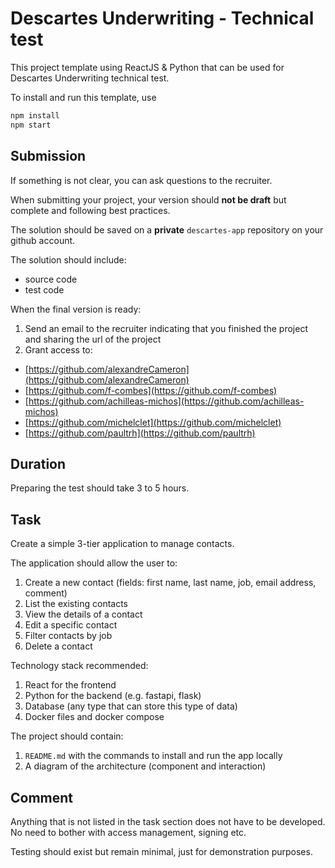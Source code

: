 # Descartes Underwriting - Technical test

This project template using ReactJS & Python that can be used for Descartes Underwriting technical test.

To install and run this template, use

```bash
npm install
npm start
```

## Submission

If something is not clear, you can ask questions to the recruiter.

When submitting your project, your version should **not be draft** but complete and following best practices.

The solution should be saved on a **private** `descartes-app` repository on your github account.

The solution should include:

- source code
- test code

When the final version is ready:

1. Send an email to the recruiter indicating that you finished the project and sharing the url of the project
2. Grant access to:

- [https://github.com/alexandreCameron](https://github.com/alexandreCameron)
- [https://github.com/f-combes](https://github.com/f-combes)
- [https://github.com/achilleas-michos](https://github.com/achilleas-michos)
- [https://github.com/michelclet](https://github.com/michelclet)
- [https://github.com/paultrh](https://github.com/paultrh)

## Duration

Preparing the test should take 3 to 5 hours.

## Task

Create a simple 3-tier application to manage contacts.

The application should allow the user to:

1. Create a new contact (fields: first name, last name, job, email address, comment)
2. List the existing contacts
3. View the details of a contact
4. Edit a specific contact
5. Filter contacts by job
6. Delete a contact

Technology stack recommended:

1. React for the frontend
2. Python for the backend (e.g. fastapi, flask)
3. Database (any type that can store this type of data)
4. Docker files and docker compose

The project should contain:

1. `README.md` with the commands to install and run the app locally
2. A diagram of the architecture (component and interaction)

## Comment

Anything that is not listed in the task section does not have to be developed.
No need to bother with access management, signing etc.

Testing should exist but remain minimal, just for demonstration purposes.
